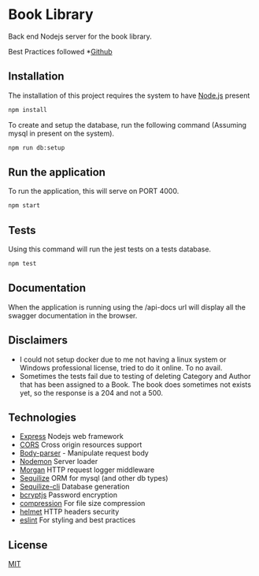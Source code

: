 # Book Library

Back end Nodejs server for the book library.

Best Practices followed
    *[Github](https://github.com/goldbergyoni/nodebestpractices)

## Installation
The installation of this project requires the system to have [Node.js](http://nodejs.org/) present

```bash
npm install
```

To create and setup the database, run the following command (Assuming mysql in present on the system).

```bash
npm run db:setup
```

## Run the application

To run the application, this will serve on PORT 4000.

```bash
npm start
```

## Tests

Using this command will run the jest tests on a tests database.

```bash
npm test
```

## Documentation

When the application is running using the /api-docs url will display all the swagger documentation in the browser.

## Disclaimers

* I could not setup docker due to me not having a linux system or Windows professional license, tried to do it online. To no avail.
* Sometimes the tests fail due to testing of deleting Category and Author that has been assigned to a Book.
The book does sometimes not exists yet, so the response is a 204 and not a 500.

## Technologies

* [Express](http://expressjs.com/) Nodejs web framework
* [CORS](https://github.com/expressjs/cors#readme) Cross origin resources support
* [Body-parser](http://expressjs.com/en/resources/middleware/body-parser.html) - Manipulate request body
* [Nodemon](https://www.npmjs.com/package/nodemon) Server loader
* [Morgan](https://github.com/expressjs/morgan) HTTP request logger middleware
* [Sequilize](https://sequelize.org/v3/) ORM for mysql (and other db types)
* [Sequilize-cli](https://github.com/sequelize/cli) Database generation
* [bcryptjs](https://www.npmjs.com/package/bcryptjs) Password encryption
* [compression](https://www.npmjs.com/package/compression) For file size compression
* [helmet](https://www.npmjs.com/package/helmet) HTTP headers security
* [eslint](https://eslint.org) For styling and best practices

## License
[MIT](https://choosealicense.com/licenses/mit/)
